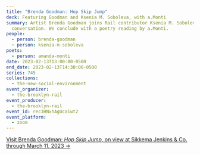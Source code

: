 ```yaml
---
title: "Brenda Goodman: Hop Skip Jump"
deck: Featuring Goodman and Ksenia M. Soboleva, with a.Monti
summary: Artist Brenda Goodman joins Rail contributor Ksenia M. Soboleva for a
  conversation. We conclude with a poetry reading by a.Monti.
people:
  - person: brenda-goodman
  - person: ksenia-m-soboleva
poets:
  - person: amanda-monti
date: 2023-02-13T13:00:00-0500
end_date: 2023-02-13T14:30:00-0500
series: 745
collections:
  - the-new-social-environment
event_organizer:
  - the-brooklyn-rail
event_producer:
  - the-brooklyn-rail
event_id: rec3HNxhAgUcaiwt2
event_platform:
  - zoom
---
```

[V﻿isit Brenda Goodman: *Hop Skip Jump*, on view at Sikkema Jenkins & Co. through March 11, 2023 →](https://www.sikkemajenkinsco.com/ex20230203brendagoodman)